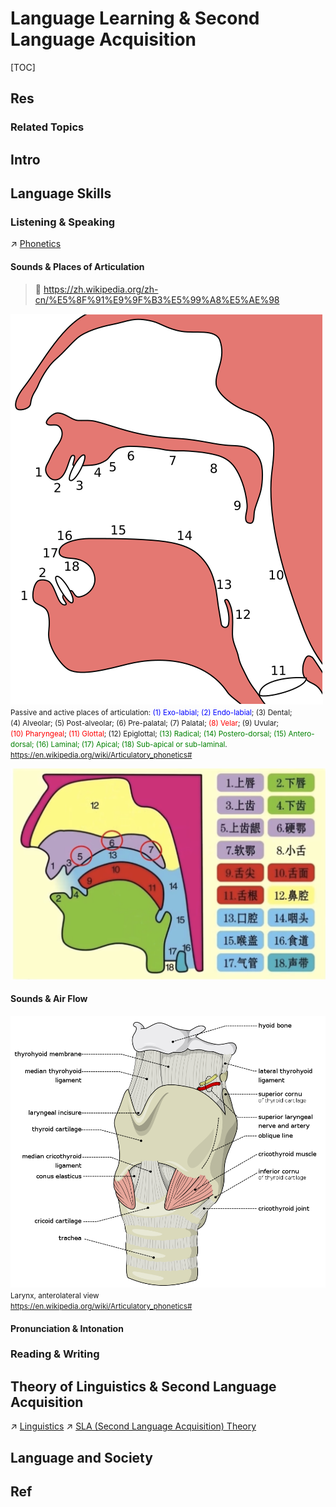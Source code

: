 # Language Learning & Second Language Acquisition

[TOC]



## Res
### Related Topics



## Intro



## Language Skills
### Listening & Speaking
↗ [Phonetics](../Linguistics/Phonetics/Phonetics.md)
#### Sounds & Places of Articulation
> 🔗 https://zh.wikipedia.org/zh-cn/%E5%8F%91%E9%9F%B3%E5%99%A8%E5%AE%98

![|300](../../../../Assets/Pics/Pasted%20image%2020250722142604.png)
<small>Passive and active places of articulation: <a style="color: blue">(1) Exo-labial; (2) Endo-labial</a>; (3) Dental; (4) Alveolar; (5) Post-alveolar; (6) Pre-palatal; (7) Palatal; <a style="color: red">(8) Velar</a>; (9) Uvular; <a style="color: red">(10) Pharyngeal</a>; <a style="color: red">(11) Glottal</a>; (12) Epiglottal; <a style="color: green">(13) Radical; (14) Postero-dorsal; (15) Antero-dorsal; (16) Laminal; (17) Apical; (18) Sub-apical or sub-laminal</a>.<br><a>https://en.wikipedia.org/wiki/Articulatory_phonetics#</a></small>

![](../../../../Assets/Pics/Screenshot%202025-07-22%20at%2014.41.30.png)
#### Sounds & Air Flow
![|500](../../../../Assets/Pics/Pasted%20image%2020250722143757.png)
<small>Larynx, anterolateral view<br><a>https://en.wikipedia.org/wiki/Articulatory_phonetics#</a></small>
#### Pronunciation & Intonation


### Reading & Writing



## Theory of Linguistics & Second Language Acquisition
↗ [Linguistics](../Linguistics/Linguistics.md)
↗ [SLA (Second Language Acquisition) Theory](../../../../Information%20Science%20&%20Computer%20Science/🧠%20Computing%20Methodologies/👽%20Artificial%20Intelligence/Natural%20Language%20Processing%20(NLP)%20&%20Computational%20Linguistics/SLA%20(Second%20Language%20Acquisition)%20Theory/SLA%20(Second%20Language%20Acquisition)%20Theory.md)



## Language and Society



## Ref
